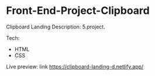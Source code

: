 # Front-End-Project-Clipboard

Clipboard Landing
Description: 5.project.

Tech:

 * HTML
 * CSS

Live preview: link https://clipboard-landing-d.netlify.app/
